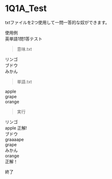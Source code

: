 # 1Q1A_Test
txtファイルを2つ使用して一問一答的な奴ができます。

使用例\
英単語1問1答テスト

>意味.txt

リンゴ\
ブドウ\
みかん

>単語.txt
>
apple\
grape\
orange

>実行

リンゴ\
apple
正解!\
ブドウ\
graaaape\
grape\
みかん\
orange\
正解！

終了
